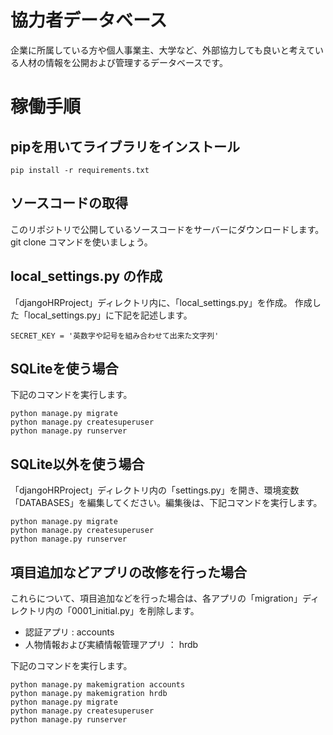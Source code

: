 # 協力者データベース
企業に所属している方や個人事業主、大学など、外部協力しても良いと考えている人材の情報を公開および管理するデータベースです。

# 稼働手順
## pipを用いてライブラリをインストール
```
pip install -r requirements.txt
```

## ソースコードの取得
このリポジトリで公開しているソースコードをサーバーにダウンロードします。git clone コマンドを使いましょう。

## local_settings.py の作成
「djangoHRProject」ディレクトリ内に、「local_settings.py」を作成。
作成した「local_settings.py」に下記を記述します。
```
SECRET_KEY = '英数字や記号を組み合わせて出来た文字列'
```

## SQLiteを使う場合
下記のコマンドを実行します。
```
python manage.py migrate
python manage.py createsuperuser
python manage.py runserver
```

## SQLite以外を使う場合
「djangoHRProject」ディレクトリ内の「settings.py」を開き、環境変数「DATABASES」を編集してください。編集後は、下記コマンドを実行します。
```
python manage.py migrate
python manage.py createsuperuser
python manage.py runserver
```

## 項目追加などアプリの改修を行った場合
これらについて、項目追加などを行った場合は、各アプリの「migration」ディレクトリ内の「0001_initial.py」を削除します。
 - 認証アプリ : accounts
 - 人物情報および実績情報管理アプリ ： hrdb

下記のコマンドを実行します。
```
python manage.py makemigration accounts
python manage.py makemigration hrdb
python manage.py migrate
python manage.py createsuperuser
python manage.py runserver
```
